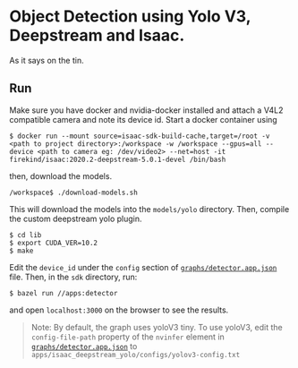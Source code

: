 # Object Detection using Yolo V3, Deepstream and Isaac.

As it says on the tin.

## Run

Make sure you have docker and nvidia-docker installed and attach a V4L2 compatible camera and note its device id. Start a docker container using

```
$ docker run --mount source=isaac-sdk-build-cache,target=/root -v <path to project directory>:/workspace -w /workspace --gpus=all --device <path to camera eg: /dev/video2> --net=host -it firekind/isaac:2020.2-deepstream-5.0.1-devel /bin/bash
```

then, download the models.

```
/workspace$ ./download-models.sh
```

This will download the models into the `models/yolo` directory. Then, compile the custom deepstream yolo plugin.

```
$ cd lib
$ export CUDA_VER=10.2
$ make
```
Edit the `device_id` under the `config` section of [`graphs/detector.app.json`](https://github.com/firekind/isaac_deepstream_yolo/blob/master/graphs/detector.app.json#L74) file. Then, in the `sdk` directory, run:

```
$ bazel run //apps:detector
```

and open `localhost:3000` on the browser to see the results.

> Note: By default, the graph uses yoloV3 tiny. To use yoloV3, edit the `config-file-path` property of the `nvinfer` element in [`graphs/detector.app.json`](https://github.com/firekind/isaac_deepstream_yolo/blob/master/graphs/detector.app.json#L82) to `apps/isaac_deepstream_yolo/configs/yolov3-config.txt`
